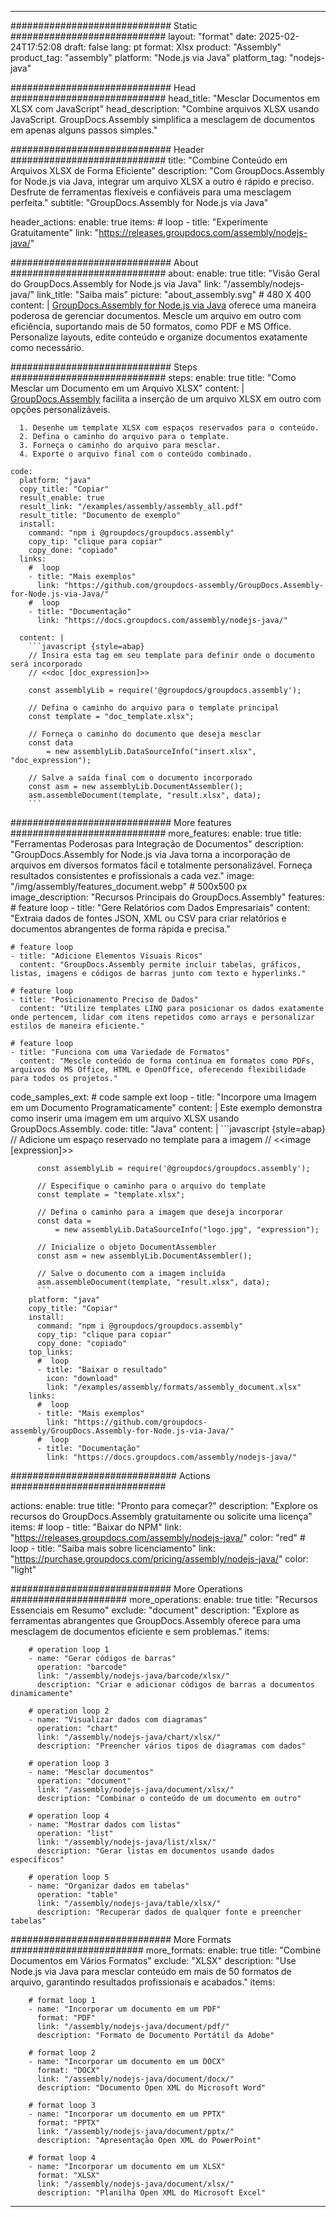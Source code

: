 



---
############################# Static ############################
layout: "format"
date:  2025-02-24T17:52:08
draft: false
lang: pt
format: Xlsx
product: "Assembly"
product_tag: "assembly"
platform: "Node.js via Java"
platform_tag: "nodejs-java"

############################# Head ############################
head_title: "Mesclar Documentos em XLSX com JavaScript"
head_description: "Combine arquivos XLSX usando JavaScript. GroupDocs.Assembly simplifica a mesclagem de documentos em apenas alguns passos simples."

############################# Header ############################
title: "Combine Conteúdo em Arquivos XLSX de Forma Eficiente" 
description: "Com GroupDocs.Assembly for Node.js via Java, integrar um arquivo XLSX a outro é rápido e preciso. Desfrute de ferramentas flexíveis e confiáveis para uma mesclagem perfeita."
subtitle: "GroupDocs.Assembly for Node.js via Java" 

header_actions:
  enable: true
  items:
    #  loop
    - title: "Experimente Gratuitamente"
      link: "https://releases.groupdocs.com/assembly/nodejs-java/"
      
############################# About ############################
about:
    enable: true
    title: "Visão Geral do GroupDocs.Assembly for Node.js via Java"
    link: "/assembly/nodejs-java/"
    link_title: "Saiba mais"
    picture: "about_assembly.svg" # 480 X 400
    content: |
       [GroupDocs.Assembly for Node.js via Java](/assembly/nodejs-java/) oferece uma maneira poderosa de gerenciar documentos. Mescle um arquivo em outro com eficiência, suportando mais de 50 formatos, como PDF e MS Office. Personalize layouts, edite conteúdo e organize documentos exatamente como necessário.

############################# Steps ############################
steps:
    enable: true
    title: "Como Mesclar um Documento em um Arquivo XLSX"
    content: |
      [GroupDocs.Assembly](/assembly/nodejs-java/) facilita a inserção de um arquivo XLSX em outro com opções personalizáveis.
      
      1. Desenhe um template XLSX com espaços reservados para o conteúdo.
      2. Defina o caminho do arquivo para o template.
      3. Forneça o caminho do arquivo para mesclar.
      4. Exporte o arquivo final com o conteúdo combinado.
   
    code:
      platform: "java"
      copy_title: "Copiar"
      result_enable: true
      result_link: "/examples/assembly/assembly_all.pdf"
      result_title: "Documento de exemplo"
      install:
        command: "npm i @groupdocs/groupdocs.assembly"
        copy_tip: "clique para copiar"
        copy_done: "copiado"
      links:
        #  loop
        - title: "Mais exemplos"
          link: "https://github.com/groupdocs-assembly/GroupDocs.Assembly-for-Node.js-via-Java/"
        #  loop
        - title: "Documentação"
          link: "https://docs.groupdocs.com/assembly/nodejs-java/"
          
      content: |
        ```javascript {style=abap}
        // Insira esta tag em seu template para definir onde o documento será incorporado
        // <<doc [doc_expression]>>
    
        const assemblyLib = require('@groupdocs/groupdocs.assembly');

        // Defina o caminho do arquivo para o template principal
        const template = "doc_template.xlsx";

        // Forneça o caminho do documento que deseja mesclar
        const data 
            = new assemblyLib.DataSourceInfo("insert.xlsx", "doc_expression");

        // Salve a saída final com o documento incorporado
        const asm = new assemblyLib.DocumentAssembler();
        asm.assembleDocument(template, "result.xlsx", data);
        ```           

############################# More features ############################
more_features:
  enable: true
  title: "Ferramentas Poderosas para Integração de Documentos"
  description: "GroupDocs.Assembly for Node.js via Java torna a incorporação de arquivos em diversos formatos fácil e totalmente personalizável. Forneça resultados consistentes e profissionais a cada vez."
  image: "/img/assembly/features_document.webp" # 500x500 px
  image_description: "Recursos Principais do GroupDocs.Assembly"
  features:
    # feature loop
    - title: "Gere Relatórios com Dados Empresariais"
      content: "Extraia dados de fontes JSON, XML ou CSV para criar relatórios e documentos abrangentes de forma rápida e precisa."

    # feature loop
    - title: "Adicione Elementos Visuais Ricos"
      content: "GroupDocs.Assembly permite incluir tabelas, gráficos, listas, imagens e códigos de barras junto com texto e hyperlinks."

    # feature loop
    - title: "Posicionamento Preciso de Dados"
      content: "Utilize templates LINQ para posicionar os dados exatamente onde pertencem, lidar com itens repetidos como arrays e personalizar estilos de maneira eficiente."

    # feature loop
    - title: "Funciona com uma Variedade de Formatos"
      content: "Mescle conteúdo de forma contínua em formatos como PDFs, arquivos do MS Office, HTML e OpenOffice, oferecendo flexibilidade para todos os projetos."
      
  code_samples_ext:
    # code sample ext loop
    - title: "Incorpore uma Imagem em um Documento Programaticamente"
      content: |
        Este exemplo demonstra como inserir uma imagem em um arquivo XLSX usando GroupDocs.Assembly.
      code:
        title: "Java"
        content: |
          ```javascript {style=abap}
          // Adicione um espaço reservado no template para a imagem
          // <<image [expression]>>
          
          const assemblyLib = require('@groupdocs/groupdocs.assembly');

          // Especifique o caminho para o arquivo do template
          const template = "template.xlsx";

          // Defina o caminho para a imagem que deseja incorporar
          const data =
              = new assemblyLib.DataSourceInfo("logo.jpg", "expression");

          // Inicialize o objeto DocumentAssembler
          const asm = new assemblyLib.DocumentAssembler();

          // Salve o documento com a imagem incluída
          asm.assembleDocument(template, "result.xlsx", data);
          ```
        platform: "java"
        copy_title: "Copiar"
        install:
          command: "npm i @groupdocs/groupdocs.assembly"
          copy_tip: "clique para copiar"
          copy_done: "copiado"
        top_links:
          #  loop
          - title: "Baixar o resultado"
            icon: "download"
            link: "/examples/assembly/formats/assembly_document.xlsx"
        links:
          #  loop
          - title: "Mais exemplos"
            link: "https://github.com/groupdocs-assembly/GroupDocs.Assembly-for-Node.js-via-Java/"
          #  loop
          - title: "Documentação"
            link: "https://docs.groupdocs.com/assembly/nodejs-java/"
            

            


############################## Actions ############################

actions:
  enable: true
  title: "Pronto para começar?"
  description: "Explore os recursos do GroupDocs.Assembly gratuitamente ou solicite uma licença"
  items:
    #  loop
    - title: "Baixar do NPM"
      link: "https://releases.groupdocs.com/assembly/nodejs-java/"
      color: "red"
        #  loop
    - title: "Saiba mais sobre licenciamento"
      link: "https://purchase.groupdocs.com/pricing/assembly/nodejs-java/"
      color: "light"


############################# More Operations #####################
more_operations:
    enable: true
    title: "Recursos Essenciais em Resumo"
    exclude: "document"
    description: "Explore as ferramentas abrangentes que GroupDocs.Assembly oferece para uma mesclagem de documentos eficiente e sem problemas."
    items: 
          
        # operation loop 1
        - name: "Gerar códigos de barras"
          operation: "barcode"
          link: "/assembly/nodejs-java/barcode/xlsx/"
          description: "Criar e adicionar códigos de barras a documentos dinamicamente"

        # operation loop 2
        - name: "Visualizar dados com diagramas"
          operation: "chart"
          link: "/assembly/nodejs-java/chart/xlsx/"
          description: "Preencher vários tipos de diagramas com dados"

        # operation loop 3
        - name: "Mesclar documentos"
          operation: "document"
          link: "/assembly/nodejs-java/document/xlsx/"
          description: "Combinar o conteúdo de um documento em outro"

        # operation loop 4
        - name: "Mostrar dados com listas"
          operation: "list"
          link: "/assembly/nodejs-java/list/xlsx/"
          description: "Gerar listas em documentos usando dados específicos"

        # operation loop 5
        - name: "Organizar dados em tabelas"
          operation: "table"
          link: "/assembly/nodejs-java/table/xlsx/"
          description: "Recuperar dados de qualquer fonte e preencher tabelas"
         
          
############################# More Formats ########################
more_formats:
    enable: true
    title: "Combine Documentos em Vários Formatos"
    exclude: "XLSX"
    description: "Use Node.js via Java para mesclar conteúdo em mais de 50 formatos de arquivo, garantindo resultados profissionais e acabados."
    items: 
          
        # format loop 1
        - name: "Incorporar um documento em um PDF"
          format: "PDF"
          link: "/assembly/nodejs-java/document/pdf/"
          description: "Formato de Documento Portátil da Adobe"
          
        # format loop 2
        - name: "Incorporar um documento em um DOCX"
          format: "DOCX"
          link: "/assembly/nodejs-java/document/docx/"
          description: "Documento Open XML do Microsoft Word"
          
        # format loop 3
        - name: "Incorporar um documento em um PPTX"
          format: "PPTX"
          link: "/assembly/nodejs-java/document/pptx/"
          description: "Apresentação Open XML do PowerPoint"
          
        # format loop 4
        - name: "Incorporar um documento em um XLSX"
          format: "XLSX"
          link: "/assembly/nodejs-java/document/xlsx/"
          description: "Planilha Open XML do Microsoft Excel"


          

---